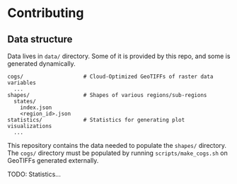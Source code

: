 # Contributing

## Data structure

Data lives in `data/` directory. Some of it is provided by this repo, and some is
generated dynamically.

```
cogs/                   # Cloud-Optimized GeoTIFFs of raster data variables
  ...
shapes/                 # Shapes of various regions/sub-regions
  states/
    index.json
    <region_id>.json 
statistics/             # Statistics for generating plot visualizations
  ...
```

This repository contains the data needed to populate the `shapes/` directory. The
`cogs/` directory must be populated by running `scripts/make_cogs.sh` on GeoTIFFs
generated externally.

TODO: Statistics...
